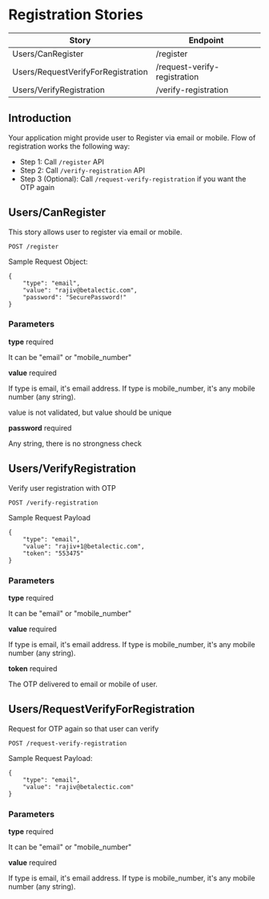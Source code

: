# Registration Stories

| Story                              | Endpoint                     |
| ---------------------------------- | ---------------------------- |
| Users/CanRegister                  | /register                    |
| Users/RequestVerifyForRegistration | /request-verify-registration |
| Users/VerifyRegistration           | /verify-registration         |

## Introduction

Your application might provide user to Register via email or mobile. Flow of registration works the following way:

- Step 1: Call `/register` API
- Step 2: Call `/verify-registration` API
- Step 3 (Optional): Call `/request-verify-registration` if you want the OTP again

## Users/CanRegister

This story allows user to register via email or mobile.

`POST /register`

Sample Request Object:

```
{
    "type": "email",
    "value": "rajiv@betalectic.com",
    "password": "SecurePassword!"
}
```

### Parameters

**type** required

It can be "email" or "mobile_number"

**value** required

If type is email, it's email address. If type is mobile_number, it's any mobile number (any string).

value is not validated, but value should be unique

**password** required

Any string, there is no strongness check

## Users/VerifyRegistration

Verify user registration with OTP

`POST /verify-registration`

Sample Request Payload

```
{
    "type": "email",
    "value": "rajiv+1@betalectic.com",
    "token": "553475"
}
```

### Parameters

**type** required

It can be "email" or "mobile_number"

**value** required

If type is email, it's email address. If type is mobile_number, it's any mobile number (any string).

**token** required

The OTP delivered to email or mobile of user.

## Users/RequestVerifyForRegistration

Request for OTP again so that user can verify

`POST /request-verify-registration`

Sample Request Payload:

```
{
    "type": "email",
    "value": "rajiv@betalectic.com"
}
```

### Parameters

**type** required

It can be "email" or "mobile_number"

**value** required

If type is email, it's email address. If type is mobile_number, it's any mobile number (any string).
